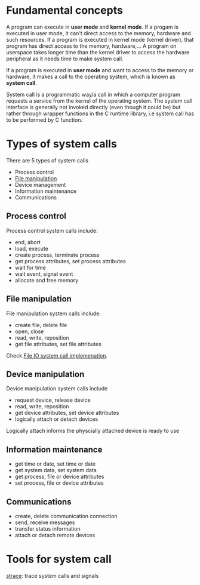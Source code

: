 # Fundamental concepts

A program can execute in **user mode** and **kernel mode**. If a progam is executed in user mode, it can't direct access to the memory, hardware and such resources. If a program is executed in kernel mode (kernel driver), that program has direct access to the memory, hardware,... A program on userspace takes longer time than the kernel driver to access the hardware peripheral as it needs time to make system call.

If a program is executed in **user mode** and want to access to the memory or hardware, it makes a call to the operating system, which is known as **system call**.

System call is a programmatic way/a call in which a computer program requests a service from the kernel of the operating system. The system call interface is generally not invoked directly (even though it could be) but rather through wrapper functions in the C runtime library, i.e system call has to be performed by C function.

# Types of system calls

There are 5 types of system calls

* Process control
* [File manipulation](#file-manipulation)
* Device management
* Information maintenance
* Communications

## Process control

Process control system calls include:

* end, abort
* load, execute
* create process, terminate process
* get process attributes, set process attributes
* wait for time
* wait event, signal event
* allocate and free memory

## File manipulation

File manipulation system calls include:

* create file, delete file
* open, close
* read, write, reposition
* get file attributes, set file attributes

Check [File IO system call implemenation](https://github.com/TranPhucVinh/C/blob/master/Physical%20layer/File%20IO/README.md#system-call).

## Device manipulation

Device manipulation system calls include

* request device, release device
* read, write, reposition
* get device attributes, set device attributes
* logically attach or detach devices

Logically attach informs the physcially attached device is ready to use

## Information maintenance

* get time or date, set time or date
* get system data, set system data
* get process, file or device attributes
* set process, file or device attributes

## Communications

* create, delete communication connection
* send, receive messages
* transfer status information
* attach or detach remote devices

# Tools for system call

[strace](strace.md): trace system calls and signals
